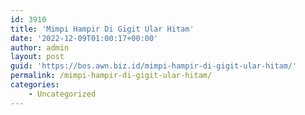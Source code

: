 ```yaml
---
id: 3910
title: 'Mimpi Hampir Di Gigit Ular Hitam'
date: '2022-12-09T01:00:17+00:00'
author: admin
layout: post
guid: 'https://bos.awn.biz.id/mimpi-hampir-di-gigit-ular-hitam/'
permalink: /mimpi-hampir-di-gigit-ular-hitam/
categories:
    - Uncategorized
---
```


